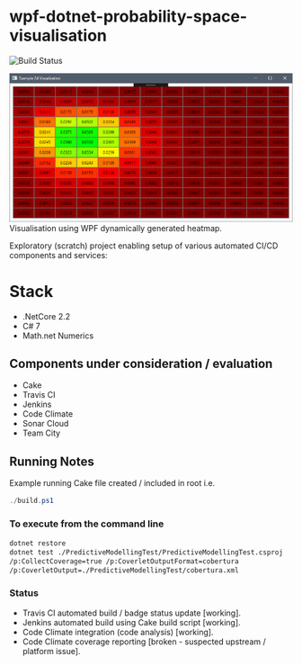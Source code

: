 # wpf-dotnet-probability-space-visualisation

![Build Status](https://travis-ci.com/saboyle/wpf-dotnet-probability-space-visualisation.svg?branch=master)

![Example](./images/sample2dheatmap.png)
Visualisation using WPF dynamically generated heatmap.

Exploratory (scratch) project enabling setup of various automated CI/CD components and services:

# Stack
* .NetCore 2.2
* C# 7
* Math.net Numerics

## Components under consideration / evaluation
* Cake
* Travis CI
* Jenkins
* Code Climate
* Sonar Cloud
* Team City

## Running Notes
Example running Cake file created / included in root i.e.
``` powershell
./build.ps1
```
### To execute from the command line
```
dotnet restore
dotnet test ./PredictiveModellingTest/PredictiveModellingTest.csproj /p:CollectCoverage=true /p:CoverletOutputFormat=cobertura /p:CoverletOutput=./PredictiveModellingTest/cobertura.xml
```

### Status
* Travis CI automated build / badge status update [working].
* Jenkins automated build using Cake build script [working].
* Code Climate integration (code analysis) [working].
* Code Climate coverage reporting [broken - suspected upstream / platform issue].
